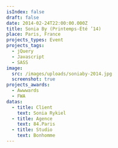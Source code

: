 ```yaml
---
isIndex: false
draft: false
date: 2014-02-24T22:00:00.000Z
title: Sonia By (Printemps-Été ’14)
place: Paris, France
projects_types: Event
projects_tags:
  - jQuery
  - Javascript
  - SASS
image:
  src: /images/uploads/soniaby-2014.jpg
  screenshot: true
projects_awards:
  - Awwwards
  - FWA
datas:
  - title: Client
    text: Sonia Rykiel
  - title: Agence
    text: 84.Paris
  - title: Studio
    text: Bonhomme
---
```

